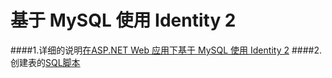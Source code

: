 # 基于 MySQL 使用 Identity 2
####1.详细的说明[在ASP.NET Web 应用下基于 MySQL 使用 Identity 2](https://www.jianshu.com/p/1c8697c4f9f0)
####2.创建表的[SQL脚本](https://github.com/Bronts/Identity2MySql/blob/master/Identity2MySql/doc/AspNetIdentity2MySql.sql)